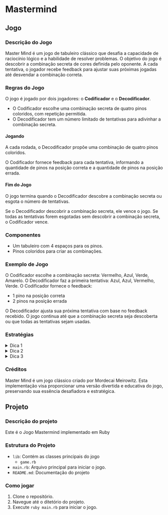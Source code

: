# Mastermind

## Jogo

### Descrição do Jogo

Master Mind é um jogo de tabuleiro clássico que desafia a capacidade de raciocínio lógico e a habilidade de resolver problemas. O objetivo do jogo é descobrir a combinação secreta de cores definida pelo oponente. A cada tentativa, o jogador recebe feedback para ajustar suas próximas jogadas até desvendar a combinação correta.

### Regras do Jogo

O jogo é jogado por dois jogadores: o **Codificador** e o **Decodificador**.

- O Codificador escolhe uma combinação secreta de quatro pinos coloridos, com repetição permitida.
- O Decodificador tem um número limitado de tentativas para adivinhar a combinação secreta.

#### Jogando

A cada rodada, o Decodificador propõe uma combinação de quatro pinos coloridos.

O Codificador fornece feedback para cada tentativa, informando a quantidade de pinos na posição correta e a quantidade de pinos na posição errada.

#### Fim do Jogo

O jogo termina quando o Decodificador descobre a combinação secreta ou esgota o número de tentativas.

Se o Decodificador descobrir a combinação secreta, ele vence o jogo.
Se todas as tentativas forem esgotadas sem descobrir a combinação secreta, o Codificador vence.

### Componentes

- Um tabuleiro com 4 espaços para os pinos.
- Pinos coloridos para criar as combinações.

### Exemplo de Jogo

O Codificador escolhe a combinação secreta: Vermelho, Azul, Verde, Amarelo.
O Decodificador faz a primeira tentativa: Azul, Azul, Vermelho, Verde.
O Codificador fornece o feedback:

- 1 pino na posição correta
- 2 pinos na posição errada

O Decodificador ajusta sua próxima tentativa com base no feedback recebido.
O jogo continua até que a combinação secreta seja descoberta ou que todas as tentativas sejam usadas.

### Estratégias

<details>
  <summary>Dica 1</summary>
  <ul>Use o feedback para eliminar cores e posições incorretas.</ul>
</details>
<details>
  <summary>Dica 2</summary>
  <ul>Utilize combinações que testem múltiplas hipóteses ao mesmo tempo.</ul>
</details>
<details>
  <summary>Dica 3</summary>
  <ul>Utilize combinações que testem múltiplas hipóteses ao mesmo tempo.</ul>
</details>

### Créditos

Master Mind é um jogo clássico criado por Mordecai Meirowitz. Esta implementação visa proporcionar uma versão divertida e educativa do jogo, preservando sua essência desafiadora e estratégica.

## Projeto

### Descrição do projeto

Este é o Jogo Mastermind implementado em Ruby

### Estrutura do Projeto

- `lib`: Contém as classes principais do jogo
  - `game.rb`
- `main.rb`: Arquivo principal para iniciar o jogo.
- `README.md`: Documentação do projeto

### Como jogar

1. Clone o repositório.
2. Navegue até o ditetório do projeto.
3. Execute `ruby main.rb` para iniciar o jogo.
